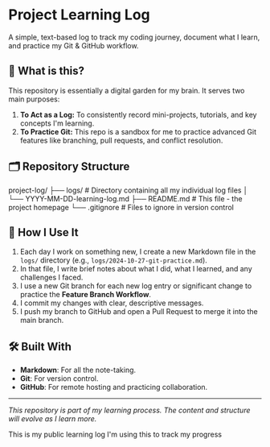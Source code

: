 # Project Learning Log

A simple, text-based log to track my coding journey, document what I learn, and practice my Git & GitHub workflow.

## 📖 What is this?

This repository is essentially a digital garden for my brain. It serves two main purposes:
1.  **To Act as a Log:** To consistently record mini-projects, tutorials, and key concepts I'm learning.
2.  **To Practice Git:** This repo is a sandbox for me to practice advanced Git features like branching, pull requests, and conflict resolution.

## 🗂️ Repository Structure
project-log/
├── logs/ # Directory containing all my individual log files
│ └── YYYY-MM-DD-learning-log.md
├── README.md # This file - the project homepage
└── .gitignore # Files to ignore in version control


## 📝 How I Use It

1.  Each day I work on something new, I create a new Markdown file in the `logs/` directory (e.g., `logs/2024-10-27-git-practice.md`).
2.  In that file, I write brief notes about what I did, what I learned, and any challenges I faced.
3.  I use a new Git branch for each new log entry or significant change to practice the **Feature Branch Workflow**.
4.  I commit my changes with clear, descriptive messages.
5.  I push my branch to GitHub and open a Pull Request to merge it into the main branch.

## 🛠️ Built With

*   **Markdown**: For all the note-taking.
*   **Git**: For version control.
*   **GitHub**: For remote hosting and practicing collaboration.

---

*This repository is part of my learning process. The content and structure will evolve as I learn more.*

This is my public learning log
I'm using this to track my progress
